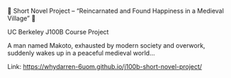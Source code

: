 🌸 Short Novel Project – “Reincarnated and Found Happiness in a Medieval Village” 🌸

UC Berkeley J100B Course Project

A man named Makoto, exhausted by modern society and overwork, suddenly wakes up in a peaceful medieval world...

Link: https://whydarren-6uom.github.io/j100b-short-novel-project/
